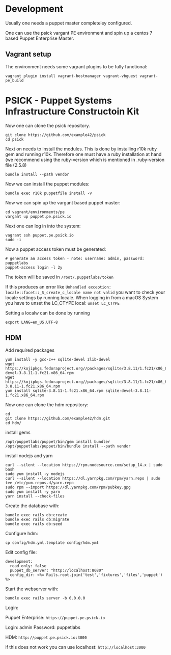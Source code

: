 # Development

Usually one needs a puppet master completeley configured.

One can use the psick vargant PE environment and spin up a centos 7 based Puppet Enterprise Master.

## Vagrant setup

The environment needs some vagrant plugins to be fully functional:

    vagrant plugin install vagrant-hostmanager vagrant-vbguest vagrant-pe_build

# PSICK - Puppet Systems Infrastructure Constructoin Kit

Now one can clone the psick repository.

    git clone https://github.com/example42/psick
    cd psick

Next on needs to install the modules. This is done by installing r10k ruby gem and running r10k.
Therefore one must have a ruby installation at hand (we recommend using the ruby-version which is mentioned in .ruby-version file (2.5.8)

    bundle install --path vendor

Now we can install the puppet modules:

    bundle exec r10k puppetfile install -v

Now we can spin up the vargant based puppet master:

    cd vagrant/environments/pe
    vargant up puppet.pe.psick.io

Next one can log in into the system:

    vagrant ssh puppet.pe.psick.io
    sudo -i

Now a puppet access token must be generated:

    # generate an access token - note: username: admin, password: puppetlabs
    puppet-access login -l 2y

The token will be saved in `/root/.puppetlabs/token`

If this produces an error like `Unhandled exception: locale::facet::_S_create_c_locale name not valid` you want to check your locale settings by running locale.
When logging in from a macOS System you have to unset the LC\_CTYPE local: `unset LC_CTYPE`

Setting a localw can be done by running

    export LANG=en_US.UTF-8

## HDM

Add required packages

    yum install -y gcc-c++ sqlite-devel zlib-devel
    wget https://kojipkgs.fedoraproject.org//packages/sqlite/3.8.11/1.fc21/x86_64/sqlite-devel-3.8.11-1.fc21.x86_64.rpm
    wget https://kojipkgs.fedoraproject.org//packages/sqlite/3.8.11/1.fc21/x86_64/sqlite-3.8.11-1.fc21.x86_64.rpm
    yum install sqlite-3.8.11-1.fc21.x86_64.rpm sqlite-devel-3.8.11-1.fc21.x86_64.rpm

Now one can clone the hdm repository:

    cd
    git clone https://github.com/example42/hdm.git
    cd hdm/

install gems

    /opt/puppetlabs/puppet/bin/gem install bundler
    /opt/puppetlabs/puppet/bin/bundle install --path vendor

install nodejs and yarn

    curl --silent --location https://rpm.nodesource.com/setup_14.x | sudo bash
    sudo yum install -y nodejs
    curl --silent --location https://dl.yarnpkg.com/rpm/yarn.repo | sudo tee /etc/yum.repos.d/yarn.repo
    sudo rpm --import https://dl.yarnpkg.com/rpm/pubkey.gpg
    sudo yum install -y yarn
    yarn install --check-files

Create the database with:

    bundle exec rails db:create
    bundle exec rails db:migrate
    bundle exec rails db:seed

Configure hdm:

    cp config/hdm.yml.template config/hdm.yml

Edit config file:

    development:
      read_only: false
      puppet_db_server: "http://localhost:8080"
      config_dir: <%= Rails.root.join('test','fixtures','files','puppet') %>

Start the webserver with:

    bundle exec rails server -b 0.0.0.0

Login:

Puppet Enterprise: `https://puppet.pe.psick.io`

Login: admin
Password: puppetlabs

HDM: `http://puppet.pe.psick.io:3000`

if this does not work you can use localhost: `http://localhost:3000`



